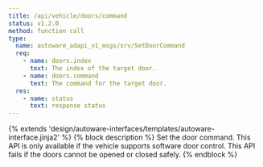 ```yaml
---
title: /api/vehicle/doors/command
status: v1.2.0
method: function call
type:
  name: autoware_adapi_v1_msgs/srv/SetDoorCommand
  req:
    - name: doors.index
      text: The index of the target door.
    - name: doors.command
      text: The command for the target door.
  res:
    - name: status
      text: response status
---
```


{% extends 'design/autoware-interfaces/templates/autoware-interface.jinja2' %}
{% block description %}
Set the door command. This API is only available if the vehicle supports software door control.
This API fails if the doors cannot be opened or closed safely.
{% endblock %}
